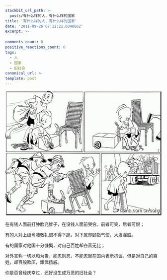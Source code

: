 ```yaml
---
stackbit_url_path: >-
  posts/有什么样的人，有什么样的国家
title: '有什么样的人，有什么样的国家'
date: '2011-09-26 07:12:21.0340662'
excerpt: >-
  
comments_count: 0
positive_reactions_count: 0
tags: 
  - 人
  - 国家
  - 旧社会
canonical_url: >-
template: post
---
```

<p><a href="https://raw.githubusercontent.com/Jeff-Tian/blogengine.net/master/Source/BlogEngine/BlogEngine.NET/App_Data/files/image_144.png"><img style="background-image: none; border-bottom: 0px; border-left: 0px; margin: 0px 10px 0px 0px; padding-left: 0px; padding-right: 0px; display: inline; border-top: 0px; border-right: 0px; padding-top: 0px" title="有什么样的人，有什么样的国家。" border="0" alt="三毛" src="https://raw.githubusercontent.com/Jeff-Tian/blogengine.net/master/Source/BlogEngine/BlogEngine.NET/App_Data/files/image_thumb_138.png" width="567" height="403" /></a></p>  <p>在有钱人面前打肿脸充胖子，在没钱人面前哭穷。前者可笑，后者可恨；</p>  <p>有的人对上级弯腰敬礼恨不得下跪，对下属却颐指气使，大发淫威。</p>  <p>有的国家对他国十分慷慨，对自己百姓却吝啬无比；</p>  <p>对外宣称一切以和为贵，能忍则忍，不能忍就在国内表示抗议，但是对自己的百姓，却百般欺压，耀武扬威。</p>  <p>你是否曾经庆幸过，还好没生成万恶的旧社会？</p>
